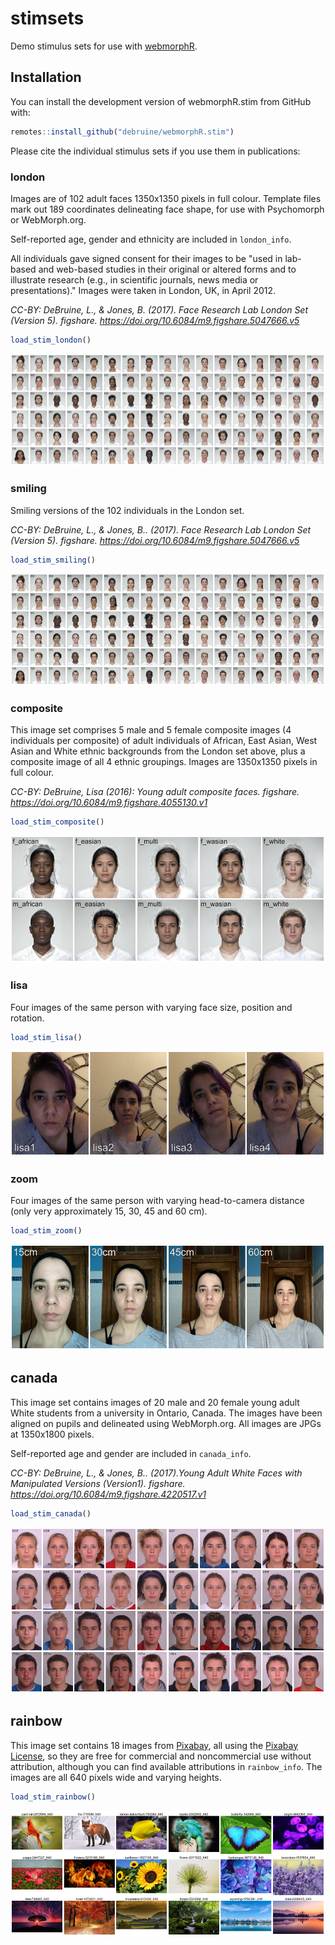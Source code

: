 # stimsets

<!-- badges: start -->
<!-- badges: end -->

Demo stimulus sets for use with [webmorphR](https://debruine.github.io/webmorphR).

## Installation

You can install the development version of webmorphR.stim from GitHub with:

``` r
remotes::install_github("debruine/webmorphR.stim")
```

Please cite the individual stimulus sets if you use them in publications:

### london

Images are of 102 adult faces 1350x1350 pixels in full colour. Template files mark out 189 coordinates delineating face shape, for use with Psychomorph or WebMorph.org.

Self-reported age, gender and ethnicity are included in `london_info`.

All individuals gave signed consent for their images to be "used in lab-based and web-based studies in their original or altered forms and to illustrate research (e.g., in scientific journals, news media or presentations)." Images were taken in London, UK, in April 2012.
    
<cite>CC-BY: DeBruine, L., & Jones, B. (2017). Face Research Lab London Set (Version 5). figshare. <https://doi.org/10.6084/m9.figshare.5047666.v5></cite>

``` r
load_stim_london()
```

![](man/figures/london.jpg)

### smiling

Smiling versions of the 102 individuals in the London set.
    
<cite>CC-BY: DeBruine, L., & Jones, B.. (2017). Face Research Lab London Set (Version 5). figshare. <https://doi.org/10.6084/m9.figshare.5047666.v5></cite>

``` r
load_stim_smiling()
```

![](man/figures/smiling.jpg)


### composite

This image set comprises 5 male and 5 female composite images (4 individuals per composite) of adult individuals of African, East Asian, West Asian and White ethnic backgrounds from the London set above, plus a composite image of all 4 ethnic groupings. Images are 1350x1350 pixels in full colour. 

<cite>CC-BY: DeBruine, Lisa (2016): Young adult composite faces. figshare. <https://doi.org/10.6084/m9.figshare.4055130.v1></cite>

``` r
load_stim_composite()
```

![](man/figures/composite.jpg)

### lisa

Four images of the same person with varying face size, position and rotation.

``` r
load_stim_lisa()
```

![](man/figures/lisa.jpg)

### zoom

Four images of the same person with varying head-to-camera distance (only very approximately 15, 30, 45 and 60 cm).

``` r
load_stim_zoom()
```

![](man/figures/zoom.jpg)

## canada

This image set contains images of 20 male and 20 female young adult White students from a university in Ontario, Canada. The images have been aligned on pupils and delineated using WebMorph.org. All images are JPGs at 1350x1800 pixels.

Self-reported age and gender are included in `canada_info`.

<cite>CC-BY: DeBruine, L., & Jones, B.. (2017).Young Adult White Faces with Manipulated Versions (Version1). figshare. <https://doi.org/10.6084/m9.figshare.4220517.v1></cite>

``` r
load_stim_canada()
```

![](man/figures/canada.jpg)

## rainbow

This image set contains 18 images from [Pixabay](https://pixabay.com), all using the [Pixabay License](https://pixabay.com/service/license/), so they are free for commercial and noncommercial use without attribution, although you can find available attributions in `rainbow_info`. The images are all 640 pixels wide and varying heights.

``` r
load_stim_rainbow()
```

![](man/figures/rainbow.jpg)


